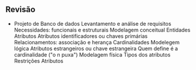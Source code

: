 ## Revisão
  * Projeto de Banco de dados
    Levantamento e análise de requisitos
      Necessidades: funcionais e estruturais
    Modelagem conceitual
      Entidades
      Atributos
      Atributos identificadores ou chaves primárias
      Relacionamentos: associação e herança
      Cardinalidades
    Modelegem lógica
      Atributos estrangeiros ou chave estrangeira
        Quem define é a cardinalidade ("o n puxa")
    Modelagem física
      Tipos dos atributos
      Restrições
        Atributos
